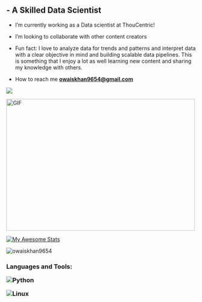 <h2 align="left">
 <abc>
  <br>
 - A Skilled Data Scientist </h3>
 
 - I’m currently working as a Data scientist at ThouCentric!
 
 - I’m looking to collaborate with other content creators
 
 - Fun fact: I love to analyze data for trends and patterns and interpret data with a clear objective in mind and building scalable data pipelines. This is something that I enjoy a lot as well learning new content and sharing my knowledge with others. 
 
 - How to reach me **owaiskhan9654@gmail.com** 
 
 ![](https://komarev.com/ghpvc/?username=owaiskhan9654&color=18A558&label=Profile+views)
 
 </abc>
</h2> 

<img  alt="GIF" src="[https://github.com/abhisheknaiidu/abhisheknaiidu/blob/master/code.gif?raw=true](https://raw.githubusercontent.com/Owaiskhan9654/Owais-logo/master/code.gif?raw=True)" width="500" height="350"/>


 [![My Awesome Stats](https://awesome-github-stats.azurewebsites.net/user-stats/owaiskhan9654?cardType=github&theme=ocean-dark&showIcons=false)](https://owaiskhan9654.github.io/)
 
<p><img align="center" src="https://github-readme-stats.vercel.app/api/top-langs?username=owaiskhan9654&show_icons=true&theme=dark&locale=en&layout=compact" alt="owaiskhan9654" /></p>


</p>
 </p> <h3 align="left">
 
 Languages and Tools:
 
 
 ![Python](https://img.shields.io/badge/python-3670A0?style=for-the-badge&logo=python&logoColor=ffdd54)
  
 
 ![Linux](https://img.shields.io/badge/Linux-FCC624?style=for-the-badge&logo=linux&logoColor=black)
 
 


 


